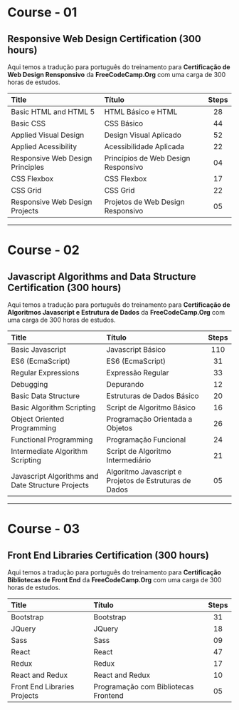 # Course - 01
## Responsive Web Design Certification (300 hours)

Aqui temos a tradução para português do treinamento para **Certificação de Web Design Rensponsivo** da **FreeCodeCamp.Org** com uma carga de 300 horas de estudos.

| Title        					            | Título           					            | Steps |
| :-------------------------------- | :-------------------------------------| :----:|
| Basic HTML and HTML 5      	      | HTML Básico e HTML				            | 28	 	|
| Basic CSS      				            | CSS Básico      					            | 44 		|
| Applied Visual Design 		        | Design Visual Aplicado  			        | 52		|
| Applied Acessibility 			        | Acessibilidade Aplicada			          | 22		|
| Responsive Web Design Principles  | Princípios de Web Design Responsivo   | 04		|
| CSS Flexbox                       | CSS Flexbox                           | 17		|
| CSS Grid                          | CSS Grid                              | 22		|
| Responsive Web Design Projects    | Projetos de Web Design Responsivo     | 05		|

---

# Course - 02
## Javascript Algorithms and Data Structure Certification (300 hours)

Aqui temos a tradução para português do treinamento para **Certificação de Algoritmos Javascript e Estrutura de Dados** da **FreeCodeCamp.Org** com uma carga de 300 horas de estudos.

| Title        					                              | Título           					                              | Steps |
| :-------------------------------------------------- | :------------------------------------------------------ | :----:|
| Basic Javascript      	                            | Javascript Básico 				                              | 110	 	|
| ES6 (EcmaScript)      				                      | ES6 (EcmaScript)      					                        | 31 		|
| Regular Expressions    		                          | Expressão Regular       			                          | 33		|
| Debugging            			                          | Depurando             			                            | 12		|
| Basic Data Structure                                | Estruturas de Dados Básico                              | 20		|
| Basic Algorithm Scripting                           | Script de Algoritmo Básico                              | 16		|
| Object Oriented Programming                         | Programação Orientada a Objetos                         | 26		|
| Functional Programming                              | Programação Funcional                                   | 24		|
| Intermediate Algorithm Scripting                    | Script de Algoritmo Intermediário                       | 21		|
| Javascript Algorithms and Date Structure Projects   | Algoritmo Javascript e Projetos de Estruturas de Dados  | 05		|

---

# Course - 03
## Front End Libraries Certification (300 hours)

Aqui temos a tradução para português do treinamento para **Certificação Bibliotecas de Front End** da **FreeCodeCamp.Org** com uma carga de 300 horas de estudos.

| Title        					        | Título           					            | Steps |
| :---------------------------- | :------------------------------------ | :----:|
| Bootstrap                     | Bootstrap                             | 31	 	|
| JQuery     				            | JQuery                                | 18 		|
| Sass    		                  | Sass                                  | 09		|
| React            			        | React                                 | 47		|
| Redux                         | Redux                                 | 17		|
| React and Redux               | React and Redux                       | 10		|
| Front End Libraries Projects  | Programação com Bibliotecas Frontend  | 05		|

